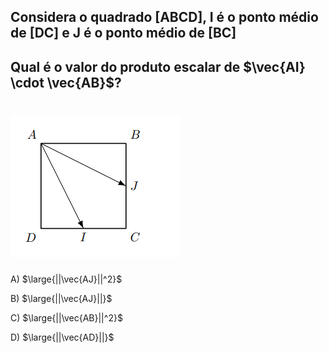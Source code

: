 ## Considera o quadrado [ABCD], I é o ponto médio de [DC] e J é o ponto médio de [BC]
## Qual é o valor do produto escalar de $\vec{AI} \cdot \vec{AB}$?
# ![Alt text](image.png)

A) $\large{||\vec{AJ}||^2}$

B) $\large{||\vec{AJ}||}$

C) $\large{||\vec{AB}||^2}$


D) $\large{||\vec{AD}||}$


